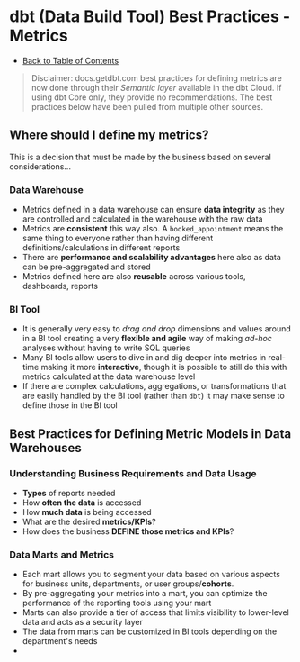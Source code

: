 # dbt (Data Build Tool) Best Practices - Metrics

- [Back to Table of Contents](toc.md)

> Disclaimer: docs.getdbt.com best practices for defining metrics are now done through their _Semantic layer_ available in the dbt Cloud. If using dbt Core only, they provide no recommendations. The best practices below have been pulled from multiple other sources.

## Where should I define my metrics?

This is a decision that must be made by the business based on several considerations...

### Data Warehouse

- Metrics defined in a data warehouse can ensure **data integrity** as they are controlled and calculated in the warehouse with the raw data
- Metrics are **consistent** this way also. A `booked_appointment` means the same thing to everyone rather than having different definitions/calculations in different reports
- There are **performance and scalability advantages** here also as data can be pre-aggregated and stored
- Metrics defined here are also **reusable** across various tools, dashboards, reports

### BI Tool

- It is generally very easy to _drag and drop_ dimensions and values around in a BI tool creating a very **flexible and agile** way of making _ad-hoc_ analyses without having to write SQL queries
- Many BI tools allow users to dive in and dig deeper into metrics in real-time making it more **interactive**, though it is possible to still do this with metrics calculated at the data warehouse level
- If there are complex calculations, aggregations, or transformations that are easily handled by the BI tool (rather than `dbt`) it may make sense to define those in the BI tool

## Best Practices for Defining Metric Models in Data Warehouses

### Understanding Business Requirements and Data Usage

- **Types** of reports needed
- How **often the data** is accessed
- How **much data** is being accessed
- What are the desired **metrics/KPIs**?
- How does the business **DEFINE those metrics and KPIs**?

### Data Marts and Metrics

- Each mart allows you to segment your data based on various aspects for business units, departments, or user groups/**cohorts**.
- By pre-aggregating your metrics into a mart, you can optimize the performance of the reporting tools using your mart
- Marts can also provide a tier of access that limits visibility to lower-level data and acts as a security layer
- The data from marts can be customized in BI tools depending on the department's needs
-

